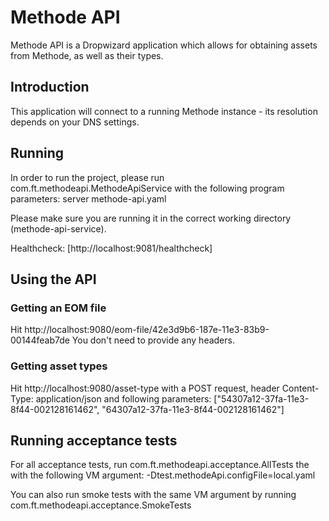 # Methode API
Methode API is a Dropwizard application which allows for obtaining assets from Methode, as well as their types.

## Introduction
This application will connect to a running Methode instance - its resolution depends on your DNS settings.

## Running
In order to run the project, please run com.ft.methodeapi.MethodeApiService with the following program parameters:
server methode-api.yaml

Please make sure you are running it in the correct working directory (methode-api-service).

Healthcheck: [http://localhost:9081/healthcheck]

## Using the API
### Getting an EOM file
Hit http://localhost:9080/eom-file/42e3d9b6-187e-11e3-83b9-00144feab7de
You don't need to provide any headers.
### Getting asset types
Hit http://localhost:9080/asset-type with a POST request, header
Content-Type: application/json
and following parameters:
["54307a12-37fa-11e3-8f44-002128161462", "64307a12-37fa-11e3-8f44-002128161462"]

## Running acceptance tests
For all acceptance tests, run com.ft.methodeapi.acceptance.AllTests the with the following VM argument:
-Dtest.methodeApi.configFile=local.yaml

You can also run smoke tests with the same VM argument by running com.ft.methodeapi.acceptance.SmokeTests